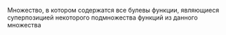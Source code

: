 Множество, в котором содержатся все булевы функции, являющиеся суперпозицией некоторого подмножества функций из данного множества